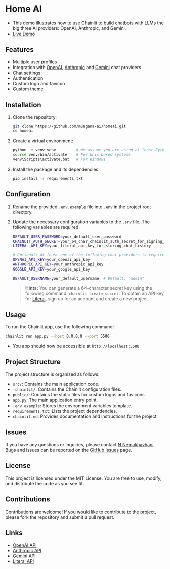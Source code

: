 # Home AI

* This demo illustrates how to use [Chainlit](https://github.com/Chainlit/chainlit) to build chatbots with LLMs the big
  three AI providers: OpenAI, Anthropic, and Gemini.
* [Live Demo](https://homeai.chainlit.com)

## Features

- Multiple user profiles
- Integration with [OpenAI](https://openai.com/), [Anthropic](https://www.anthropic.com/)
  and [Gemini](https://www.gemini.com/) chat providers
- Chat settings
- Authentication
- Custom logo and favicon
- Custom theme

## Installation

1. Clone the repository:

   ```bash
   git clone https://github.com/mungana-ai/homeai.git
   cd homeai
   ```

2. Create a virtual environment:

   ```bash
   python -m venv venv         # We assume you are using at least Python 3.10
   source venv/bin/activate    # For Unix-based systems
   venv\Scripts\activate.bat   # For Windows
   ```

3. Install the package and its dependencies:

   ```bash
   pip install -r requirements.txt
   ```

## Configuration

1. Rename the provided `.env.example` file into `.env` in the project root directory.

2. Update the necessary configuration variables to the `.env` file. The following variables are required:

   ```bash
   DEFAULT_USER_PASSWORD=your_default_user_password
   CHAINLIT_AUTH_SECRET=your_64_char_chainlit_auth_secret_for_signing_tokens
   LITERAL_API_KEY=your_literal_api_key_for_storing_chat_history
   
   # Optional: At least one of the following chat providers is required
   OPENAI_API_KEY=your_openai_api_key
   ANTHROPIC_API_KEY=your_anthropic_api_key
   GOOGLE_API_KEY=your_google_api_key
   
   DEFAULT_USERNAME=your_default_username  # Default: "admin"
   ```

    > **Hints:** You can generate a 64-character secret key using the following command: `chainlit create-secret`. To
    > obtain an API key for [Literal](https://literal.chainlit.com), sign up for an account and create a new project.

## Usage

To run the Chainlit app, use the following command:

```bash
chainlit run app.py --host 0.0.0.0 --port 5500
```

* You app should now be accessible at `http://localhost:5500`

## Project Structure

The project structure is organized as follows:

- `src/`: Contains the main application code.
- `.chainlit/`: Contains the Chainlit configuration files.
- `public/`: Contains the static files for custom logos and favicons.
- `app.py`: The main application entry point.
- `.env.example`: Stores the environment variables template.
- `requirements.txt`: Lists the project dependencies.
- `chainlit.md`: Provides documentation and instructions for the project.

## Issues

If you have any questions or inquiries, please contact [N Nemakhavhani](mailto://endeesa@yahoo.com). Bugs and issues can
be reported on the [GitHub Issues]() page.

## License

This project is licensed under the MIT License. You are free to use, modify, and distribute the code as you see fit.

## Contributions

Contributions are welcome! If you would like to contribute to the project, please fork the repository and submit a pull
request.


## Links

* [OpenAI API](https://platform.openai.com/docs/quickstart)
* [Anthropic API](https://docs.anthropic.com/en/api/getting-started)
* [Gemini API](https://ai.google.dev/gemini-api/docs/api-key)
* [Literal API](https://cloud.getliteral.ai/)
